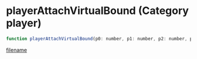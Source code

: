 # playerAttachVirtualBound (Category player)

```js
function playerAttachVirtualBound(p0: number, p1: number, p2: number, p3: number, p4: number, p5: number, p6: number, p7: number): void
```

[filename](playerAttachVirtualBound_m.md ':include')